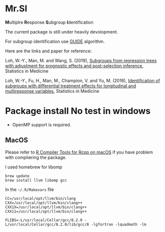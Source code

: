 # Mr.SI

**M**ultiplre **R**esponse **S**ubgroup **I**dentification

The current package is still under heavily devolopment.

For subgroup identification use [GUIDE](https://www.stat.wisc.edu/~loh/guide.html) algorithm.

Here are the links and paper for reference:

Loh, W.-Y., Man, M. and Wang, S. (2019), [Subgroups from regression trees with adjustment for prognostic effects and post-selection inference](http://www.stat.wisc.edu/~loh/treeprogs/guide/sm18.pdf), Statistics in Medicine

Loh, W.-Y., Fu, H., Man, M., Champion, V. and Yu, M. (2016), [Identification of subgroups with differential treatment effects for longitudinal and multiresponse variables](http://www.stat.wisc.edu/~loh/treeprogs/guide/LFMCY16.pdf), Statistics in Medicine

# Package install **No test in windows**

- OpenMP support is required.

## MacOS

Please refer to [R Compiler Tools for Rcpp on macOS](https://thecoatlessprofessor.com/programming/r-compiler-tools-for-rcpp-on-macos/) if you have problem with compliering the package.

I used homebrew for libomp

```
brew update
brew install llvm libomp gcc
```

In the `~/.R/Makevars` file

```
CC=/usr/local/opt/llvm/bin/clang
CXX=/usr/local/opt/llvm/bin/clang++
CXX1X=/usr/local/opt/llvm/bin/clang++
CXX11=/usr/local/opt/llvm/bin/clang++

FLIBS=-L/usr/local/Cellar/gcc/8.2.0 -L/usr/local/Cellar/gcc/8.2.0/lib/gcc/8 -lgfortran -lquadmath -lm
```
